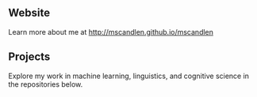 ## Website
Learn more about me at http://mscandlen.github.io/mscandlen

## Projects
Explore my work in machine learning, linguistics, and cognitive science in the repositories below.
